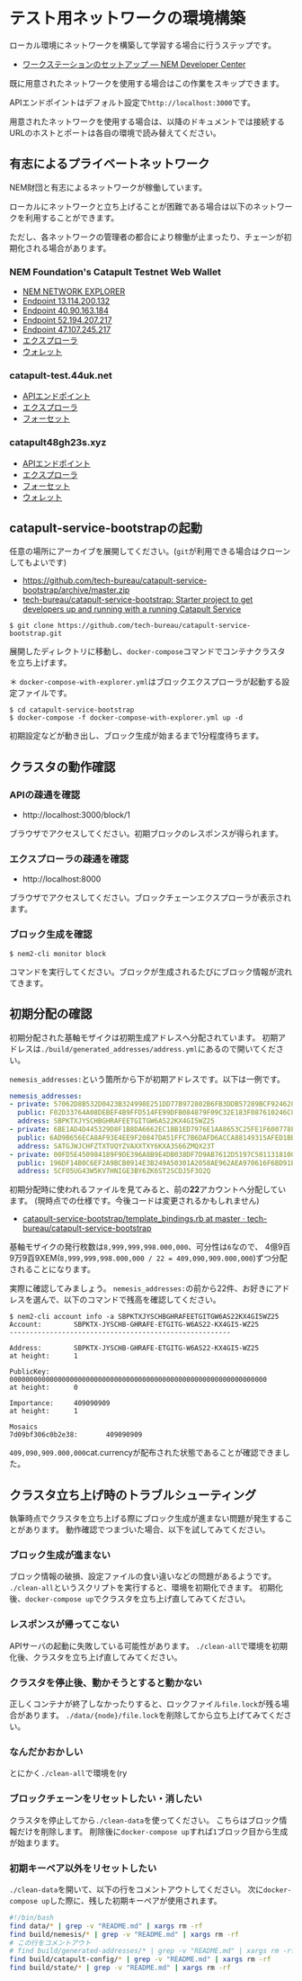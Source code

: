 # テスト用ネットワークの環境構築

ローカル環境にネットワークを構築して学習する場合に行うステップです。

- [ワークステーションのセットアップ — NEM Developer Center](https://nemtech.github.io/ja/getting-started/setup-workstation.html)

既に用意されたネットワークを使用する場合はこの作業をスキップできます。

APIエンドポイントはデフォルト設定で`http://localhost:3000`です。

用意されたネットワークを使用する場合は、以降のドキュメントでは接続するURLのホストとポートは各自の環境で読み替えてください。


## 有志によるプライベートネットワーク

NEM財団と有志によるネットワークが稼働しています。

ローカルにネットワークと立ち上げることが困難である場合は以下のネットワークを利用することができます。

ただし、各ネットワークの管理者の都合により稼働が止まったり、チェーンが初期化される場合があります。


### NEM Foundation's Catapult Testnet Web Wallet

- [NEM NETWORK EXPLORER](http://3.17.139.170:8080/)
- [Endpoint 13.114.200.132](http://13.114.200.132:3000)
- [Endpoint 40.90.163.184](http://40.90.163.184:3000)
- [Endpoint 52.194.207.217](http://52.194.207.217:3000)
- [Endpoint 47.107.245.217](http://47.107.245.217:3000)
- [エクスプローラ](http://40.90.163.184:8000/#/blocks/0)
- [ウォレット](http://nfwallet.z31.web.core.windows.net/)


### catapult-test.44uk.net

- [APIエンドポイント](http://catapult-test.44uk.net:3000)
- [エクスプローラ](http://catapult-test.44uk.net:8000)
- [フォーセット](http://catapult-test.44uk.net:4000)


### catapult48gh23s.xyz

- [APIエンドポイント](http://catapult.48gh23s.xyz:3000)
- [エクスプローラ](http://explorer.48gh23s.xyz)
- [フォーセット](https://faucet-cow.azurewebsites.net/)
- [ウォレット](http://wallet.48gh23s.xyz/)


## catapult-service-bootstrapの起動

任意の場所にアーカイブを展開してください。(`git`が利用できる場合はクローンしてもよいです)

- https://github.com/tech-bureau/catapult-service-bootstrap/archive/master.zip
- [tech\-bureau/catapult\-service\-bootstrap: Starter project to get developers up and running with a running Catapult Service](https://github.com/tech-bureau/catapult-service-bootstrap)

```shell
$ git clone https://github.com/tech-bureau/catapult-service-bootstrap.git
```

展開したディレクトリに移動し、`docker-compose`コマンドでコンテナクラスタを立ち上げます。

＊ `docker-compose-with-explorer.yml`はブロックエクスプローラが起動する設定ファイルです。

```shell
$ cd catapult-service-bootstrap
$ docker-compose -f docker-compose-with-explorer.yml up -d
```

初期設定などが動き出し、ブロック生成が始まるまで1分程度待ちます。


## クラスタの動作確認

### APIの疎通を確認

- http://localhost:3000/block/1

ブラウザでアクセスしてください。初期ブロックのレスポンスが得られます。


### エクスプローラの疎通を確認

- http://localhost:8000

ブラウザでアクセスしてください。ブロックチェーンエクスプローラが表示されます。


### ブロック生成を確認

```shell
$ nem2-cli monitor block
```

コマンドを実行してください。ブロックが生成されるたびにブロック情報が流れてきます。


## 初期分配の確認

初期分配された基軸モザイクは初期生成アドレスへ分配されています。
初期アドレスは`./build/generated_addresses/address.yml`にあるので開いてください。

`nemesis_addresses:`という箇所から下が初期アドレスです。以下は一例です。

```yaml
nemesis_addresses:
- private: 57062D8B532D0423B324998E251DD77B972802B6FB3DDB57289BCF9246284AE0
  public: F02D33764A08DEBEF4B9FFD514FE99DFB084879F09C32E183F087610246C8BB2
  address: SBPKTXJYSCHBGHRAFEETGITGW6AS22KX4GI5WZ25
- private: 6BE1AD4D445329D8F1B8DA6662EC1BB1ED7976E1AA8653C25FE1F600778F354E
  public: 6AD9B656ECA8AF93E4EE9F20847DA51FFC7B6DAFD6ACCA88149315AFED1BB245
  address: SATGJWJCHFZTXTUQYZVAXXTXY6KXA3S66ZMQX23T
- private: 00FD5E450984189F9DE396A8B9E4DB038DF7D9AB7612D5197C5011318100CF0E
  public: 196DF14B0C6EF2A9BCB0914E3B249A50301A2058AE962AEA970616F6BD91E393
  address: SCFO5UG43W5KV7HNIGE3BY6ZK6ST2SCDJ5F3O2Q
```

初期分配時に使われるファイルを見てみると、前の**22**アカウントへ分配しています。
(現時点での仕様です。今後コードは変更されるかもしれません)

- [catapult\-service\-bootstrap/template\_bindings\.rb at master · tech\-bureau/catapult\-service\-bootstrap](https://github.com/tech-bureau/catapult-service-bootstrap/blob/master/ruby/lib/catapult/config/nemesis_properties_file/template_bindings.rb#L18)

基軸モザイクの発行枚数は`8,999,999,998.000,000`、可分性は`6`なので、
4億9百9万9百9XEM(`8,999,999,998.000,000 / 22 = 409,090,909.000,000`)ずつ分配されることになります。

実際に確認してみましょう。
`nemesis_addresses:`の前から22件、お好きにアドレスを選んで、以下のコマンドで残高を確認してください。

```shell
$ nem2-cli account info -a SBPKTXJYSCHBGHRAFEETGITGW6AS22KX4GI5WZ25
Account:        SBPKTX-JYSCHB-GHRAFE-ETGITG-W6AS22-KX4GI5-WZ25
-------------------------------------------------------

Address:        SBPKTX-JYSCHB-GHRAFE-ETGITG-W6AS22-KX4GI5-WZ25
at height:      1

PublicKey:      0000000000000000000000000000000000000000000000000000000000000000
at height:      0

Importance:     409090909
at height:      1

Mosaics
7d09bf306c0b2e38:       409090909
```

`409,090,909.000,000`cat.currencyが配布された状態であることが確認できました。


## クラスタ立ち上げ時のトラブルシューティング

執筆時点でクラスタを立ち上げる際にブロック生成が進まない問題が発生することがあります。
動作確認でつまづいた場合、以下を試してみてください。


### ブロック生成が進まない

ブロック情報の破損、設定ファイルの食い違いなどの問題があるようです。
`./clean-all`というスクリプトを実行すると、環境を初期化できます。
初期化後、`docker-compose up`でクラスタを立ち上げ直してみてください。


### レスポンスが帰ってこない

APIサーバの起動に失敗している可能性があります。
`./clean-all`で環境を初期化後、クラスタを立ち上げ直してみてください。


### クラスタを停止後、動かそうとすると動かない

正しくコンテナが終了しなかったりすると、ロックファイル`file.lock`が残る場合があります。
`./data/{node}/file.lock`を削除してから立ち上げてみてください。


### なんだかおかしい

とにかく`./clean-all`で環境を(ry


### ブロックチェーンをリセットしたい・消したい

クラスタを停止してから`./clean-data`を使ってください。
こちらはブロック情報だけを削除します。
削除後に`docker-compose up`すれば`1`ブロック目から生成が始まります。


### 初期キーペア以外をリセットしたい

`./clean-data`を開いて、以下の行をコメントアウトしてください。
次に`docker-compose up`した際に、残した初期キーペアが使用されます。

```bash
#!/bin/bash
find data/* | grep -v "README.md" | xargs rm -rf
find build/nemesis/* | grep -v "README.md" | xargs rm -rf
# この行をコメントアウト
# find build/generated-addresses/* | grep -v "README.md" | xargs rm -rf
find build/catapult-config/* | grep -v "README.md" | xargs rm -rf
find build/state/* | grep -v "README.md" | xargs rm -rf
```
